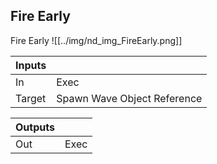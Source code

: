 ## Fire Early
Fire Early
![[../img/nd_img_FireEarly.png]]

|Inputs||
|--|--|
| In | Exec |
| Target | Spawn Wave Object Reference |

|Outputs||
|--|--|
| Out | Exec |
